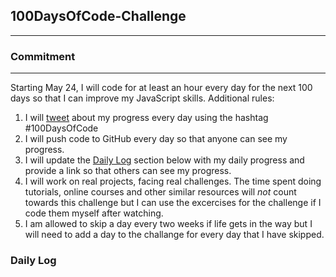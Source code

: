 ## 100DaysOfCode-Challenge

---  

### Commitment

---  
Starting May 24, I will code for at least an hour every day for the next 100 days so that I can improve my JavaScript skills. Additional rules:

1. I will [tweet](https://twitter.com/mariaionova) about my progress every day using the hashtag #100DaysOfCode
2. I will push code to GitHub every day so that anyone can see my progress.
3. I will update the [Daily Log](#daily-log) section below with my daily progress and provide a link so that others can see my progress.
4. I will work on real projects, facing real challenges. The time spent doing tutorials, online courses and other similar resources will _not_ count towards this challenge but I can use the excercises for the challenge if I code them myself after watching.
5. I am allowed to skip a day every two weeks if life gets in the way but I will need to add a day to the challange for every day that I have skipped.  

### Daily Log

